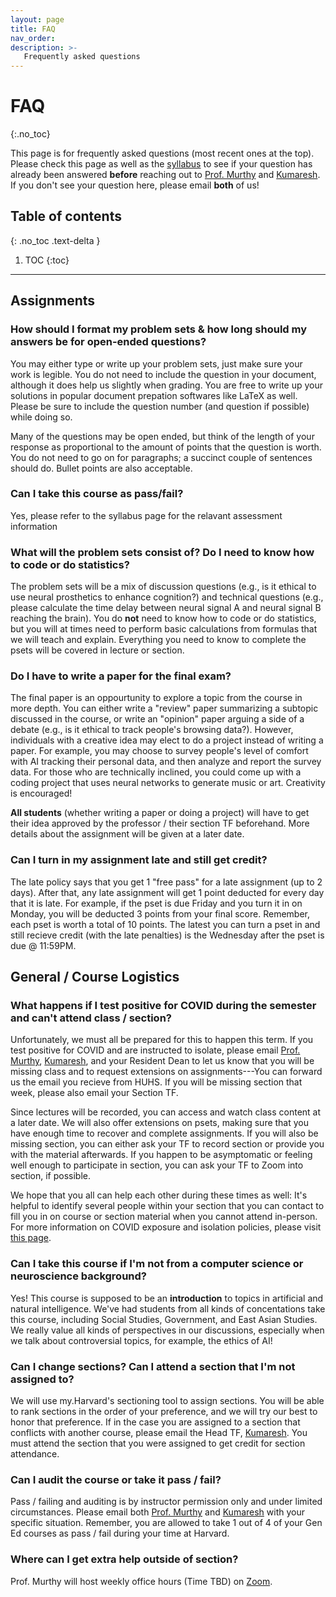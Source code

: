 ```yaml
---
layout: page
title: FAQ
nav_order: 
description: >-
   Frequently asked questions
---
```


# FAQ
{:.no_toc}

This page is for frequently asked questions (most recent ones at the top). Please check this page as well as the [syllabus](https://gened1125.github.io/spring2024/syllabus/) to see if your question has already been answered **before** reaching out to [Prof. Murthy](mailto:vnmurthy@fas.harvard.edu) and [Kumaresh](mailto:kumaresh_krishnan@g.harvard.edu). If you don't see your question here, please email **both** of us!

## Table of contents
{: .no_toc .text-delta }

1. TOC
{:toc}

---
## Assignments 
### How should I format my problem sets & how long should my answers be for open-ended questions?
You may either type or write up your problem sets, just make sure your work is legible. You do not need to include the question in your document, although it does help us slightly when grading. You are free to write up your solutions in popular document prepation softwares like LaTeX as well. Please be sure to include the question number (and question if possible) while doing so.

Many of the questions may be open ended, but think of the length of your response as proportional to the amount of points that the question is worth. You do not need to go on for paragraphs; a succinct couple of sentences should do. Bullet points are also acceptable.

### Can I take this course as pass/fail?
Yes, please refer to the syllabus page for the relavant assessment information

### What will the problem sets consist of? Do I need to know how to code or do statistics?
The problem sets will be a mix of discussion questions (e.g., is it ethical to use neural prosthetics to enhance cognition?) and technical questions (e.g., please calculate the time delay between neural signal A and neural signal B reaching the brain). You do **not** need to know how to code or do statistics, but you will at times need to perform basic calculations from formulas that we will teach and explain. Everything you need to know to complete the psets will be covered in lecture or section. 

### Do I have to write a paper for the final exam? 
The final paper is an oppourtunity to explore a topic from the course in more depth. You can either write a "review" paper summarizing a subtopic discussed in the course, or write an "opinion" paper arguing a side of a debate (e.g., is it ethical to track people's browsing data?). However, individuals with a creative idea may elect to do a project instead of writing a paper. For example, you may choose to survey people's level of comfort with AI tracking their personal data, and then analyze and report the survey data. For those who are technically inclined, you could come up with a coding project that uses neural networks to generate music or art. Creativity is encouraged! 

**All students** (whether writing a paper or doing a project) will have to get their idea approved by the professor / their section TF beforehand. More details about the assignment will be given at a later date.

### Can I turn in my assignment late and still get credit?
The late policy says that you get 1 "free pass" for a late assignment (up to 2 days). After that, any late assignment will get 1 point deducted for every day that it is late. For example, if the pset is due Friday and you turn it in on Monday, you will be deducted 3 points from your final score. Remember, each pset is worth a total of 10 points. The latest you can turn a pset in and still recieve credit (with the late penalties) is the Wednesday after the pset is due @ 11:59PM.

## General / Course Logistics
### What happens if I test positive for COVID during the semester and can't attend class / section?
Unfortunately, we must all be prepared for this to happen this term. If you test positive for COVID and are instructed to isolate, please email [Prof. Murthy](mailto:vnmurthy@fas.harvard.edu), [Kumaresh](mailto:kumaresh_krishnan@g.harvard.edu), and your Resident Dean to let us know that you will be missing class and to request extensions on assignments---You can forward us the email you recieve from HUHS. If you will be missing section that week, please also email your Section TF. 

Since lectures will be recorded, you can access and watch class content at a later date. We will also offer extensions on psets, making sure that you have enough time to recover and complete assignments. If you will also be missing section, you can either ask your TF to record section or provide you with the material afterwards. If you happen to be asymptomatic or feeling well enough to participate in section, you can ask your TF to Zoom into section, if possible.

We hope that you all can help each other during these times as well: It's helpful to identify several people within your section that you can contact to fill you in on course or section material when you cannot attend in-person. For more information on COVID exposure and isolation policies, please visit [this page](https://www.harvard.edu/coronavirus/testing-tracing/exposure-quarantine-isolation/).

### Can I take this course if I'm not from a computer science or neuroscience background?
Yes! This course is supposed to be an **introduction** to topics in artificial and natural intelligence. We've had students from all kinds of concentations take this course, including Social Studies, Government, and East Asian Studies. We really value all kinds of perspectives in our discussions, especially when we talk about controversial topics, for example, the ethics of AI!

### Can I change sections? Can I attend a section that I'm not assigned to?
We will use my.Harvard's sectioning tool to assign sections. You will be able to rank sections in the order of your preference, and we will try our best to honor that preference. If in the case you are assigned to a section that conflicts with another course, please email the Head TF, [Kumaresh](mailto:kumaresh_krishnan@g.harvard.edu). You must attend the section that you were assigned to get credit for section attendance. 

### Can I audit the course or take it pass / fail?
Pass / failing and auditing is by instructor permission only and under limited circumstances. Please email both [Prof. Murthy](mailto:vnmurthy@fas.harvard.edu) and [Kumaresh](mailto:kumaresh_krishnan@g.harvard.edu) with your specific situation. Remember, you are allowed to take 1 out of 4 of your Gen Ed courses as pass / fail during your time at Harvard.

### Where can I get extra help outside of section?
Prof. Murthy will host weekly office hours (Time TBD) on [Zoom](https://harvard.zoom.us/my/venki.murthy).
